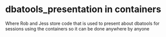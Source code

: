 # dbatools_presentation in containers

Where Rob and Jess store code that is used to present about dbatools for sessions using the containers so it can be done anywhere by anyone

